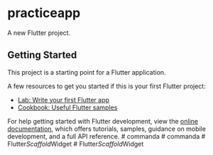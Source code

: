 # practiceapp

A new Flutter project.

## Getting Started

This project is a starting point for a Flutter application.

A few resources to get you started if this is your first Flutter project:

- [Lab: Write your first Flutter app](https://docs.flutter.dev/get-started/codelab)
- [Cookbook: Useful Flutter samples](https://docs.flutter.dev/cookbook)

For help getting started with Flutter development, view the
[online documentation](https://docs.flutter.dev/), which offers tutorials,
samples, guidance on mobile development, and a full API reference.
#   c o m m a n d a  
 #   c o m m a n d a  
 #   F l u t t e r _ S c a f f o l d _ W i d g e t  
 #   F l u t t e r _ S c a f f o l d _ W i d g e t  
 